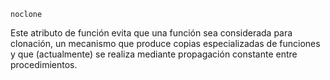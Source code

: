`noclone`[](https://gcc.gnu.org/onlinedocs/gcc/Common-Function-Attributes.html#index-noclone-function-attribute)

Este atributo de función evita que una función sea considerada para clonación, un mecanismo que produce copias especializadas de funciones y que (actualmente) se realiza mediante propagación constante entre procedimientos.